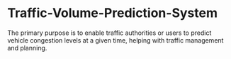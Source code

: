 # Traffic-Volume-Prediction-System
The primary purpose is to enable traffic authorities or users to predict vehicle congestion levels at a given time, helping with traffic management and planning.
